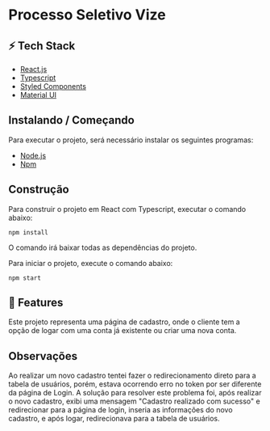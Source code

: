 <h1>Processo Seletivo Vize</h1>

<h2>⚡ Tech Stack</h2>

-  [React.js](https://pt-br.reactjs.org/)
-  [Typescript](https://www.typescriptlang.org/)
-  [Styled Components](https://styled-components.com/) 
-  [Material UI](https://mui.com/pt/) 

<h2>Instalando / Começando</h2> 

Para executar o projeto, será necessário instalar os seguintes programas:

-  [Node.js](https://nodejs.org/en/)<br/>
-  [Npm](https://www.npmjs.com/) 

<h2>Construção</h2>

Para construir o projeto em React com Typescript, executar o comando abaixo:

    npm install
    
O comando irá baixar todas as dependências do projeto.


Para iniciar o projeto, execute o comando abaixo:

    npm start

<h2>🚀 Features</h2>

Este projeto representa uma página de cadastro, onde o cliente tem a opção de logar com uma conta já existente ou criar uma nova conta.

<h2>Observações</h2>

Ao realizar um novo cadastro tentei fazer o redirecionamento direto para a tabela de usuários, porém, estava ocorrendo erro no token por ser diferente da página de Login. A solução para resolver este problema foi, após realizar o novo cadastro, exibi uma mensagem "Cadastro realizado com sucesso" e redirecionar para a página de login, inseria as informações do novo cadastro, e após logar, redirecionava para a tabela de usuários.